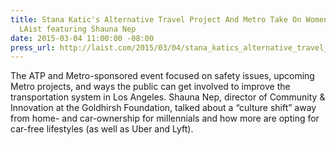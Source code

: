 ```yaml
---
title: Stana Katic's Alternative Travel Project And Metro Take On Women's Safety Issues,
  LAist featuring Shauna Nep
date: 2015-03-04 11:00:00 -08:00
press_url: http://laist.com/2015/03/04/stana_katics_alternative_travel_pro.php
---
```


The ATP and Metro-sponsored event focused on safety issues, upcoming Metro projects, and ways the public can get involved to improve the transportation system in Los Angeles. Shauna Nep, director of Community & Innovation at the Goldhirsh Foundation, talked about a “culture shift” away from home- and car-ownership for millennials and how more are opting for car-free lifestyles (as well as Uber and Lyft).
